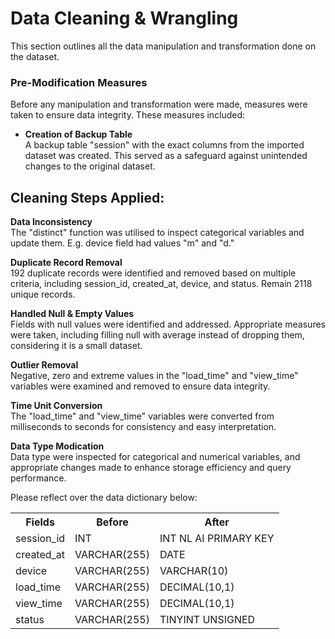 # Data Cleaning & Wrangling

This section outlines all the data manipulation and transformation done on the dataset.

### Pre-Modification Measures
Before any manipulation and transformation were made, measures were taken to ensure data integrity. These measures included:

+ **Creation of Backup Table**<br> A backup table "session" with the exact columns from the imported dataset was created. This served as a safeguard against unintended changes to the original dataset.

## Cleaning Steps Applied:

**Data Inconsistency**<br>
The "distinct" function was utilised to inspect categorical variables and update them. E.g. device field had values "m" and "d."<br>

**Duplicate Record Removal**<br>
192 duplicate records were identified and removed based on multiple criteria, including session_id, created_at, device, and status. Remain 2118 unique records.<br>

**Handled Null & Empty Values**<br>
Fields with null values were identified and addressed. Appropriate measures were taken, including filling null with average instead of dropping them, considering it is a small dataset.<br>

**Outlier Removal**<br>
Negative, zero and extreme values in the "load_time" and "view_time" variables were examined and removed to ensure data integrity.<br>

**Time Unit Conversion**<br>
The "load_time" and "view_time" variables were converted from milliseconds to seconds for consistency and easy interpretation.<br>

**Data Type Modication**<br>
Data type were inspected for categorical and numerical variables, and appropriate changes made to enhance storage efficiency and query performance. 

Please reflect over the data dictionary below:

<table>
    <tr>
        <th>Fields</th>
        <th>Before</th>
        <th>After</th>
    </tr>
    <tr>
        <td>session_id</td>
        <td>INT</td>
        <td>INT NL AI PRIMARY KEY</td>
    </tr>
    <tr>
        <td>created_at</td>
        <td>VARCHAR(255)</td>
        <td>DATE</td>
    </tr>
    <tr>
        <td>device</td>
        <td>VARCHAR(255)</td>
        <td>VARCHAR(10)</td>
    </tr>
    <tr>
        <td>load_time</td>
        <td>VARCHAR(255)</td>
        <td>DECIMAL(10,1)</td>
    </tr>
    <tr>
        <td>view_time</td>
        <td>VARCHAR(255)</td>
        <td>DECIMAL(10,1)</td>
    </tr>
    <tr>
        <td>status</td>
        <td>VARCHAR(255)</td>
        <td>TINYINT UNSIGNED</td>
    </tr>
</table>